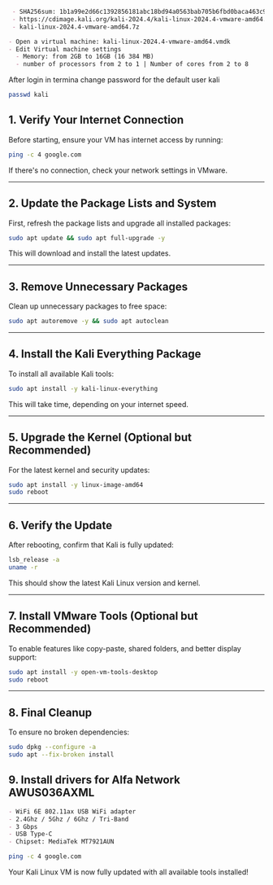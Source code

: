 ```md
 - SHA256sum: 1b1a99e2d66c1392856181abc18bd94a0563bab705b6fbd0baca463c9d3faa66
 - https://cdimage.kali.org/kali-2024.4/kali-linux-2024.4-vmware-amd64.7z
 - kali-linux-2024.4-vmware-amd64.7z
```
```md
- Open a virtual machine: kali-linux-2024.4-vmware-amd64.vmdk
- Edit Virtual machine settings
  - Memory: from 2GB to 16GB (16 384 MB)
  - number of processors from 2 to 1 | Number of cores from 2 to 8

```
After login in termina change password for the default user kali

```bash
passwd kali
```

## 1. Verify Your Internet Connection
Before starting, ensure your VM has internet access by running:

```bash
ping -c 4 google.com
```

If there's no connection, check your network settings in VMware.

---

## 2. Update the Package Lists and System
First, refresh the package lists and upgrade all installed packages:

```bash
sudo apt update && sudo apt full-upgrade -y
```

This will download and install the latest updates.

---

## 3. Remove Unnecessary Packages
Clean up unnecessary packages to free space:

```bash
sudo apt autoremove -y && sudo apt autoclean
```

---

## 4. Install the Kali Everything Package
To install all available Kali tools:

```bash
sudo apt install -y kali-linux-everything
```

This will take time, depending on your internet speed.

---

## 5. Upgrade the Kernel (Optional but Recommended)
For the latest kernel and security updates:

```bash
sudo apt install -y linux-image-amd64
sudo reboot
```

---

## 6. Verify the Update
After rebooting, confirm that Kali is fully updated:

```bash
lsb_release -a
uname -r
```

This should show the latest Kali Linux version and kernel.

---

## 7. Install VMware Tools (Optional but Recommended)
To enable features like copy-paste, shared folders, and better display support:

```bash
sudo apt install -y open-vm-tools-desktop
sudo reboot
```

---

## 8. Final Cleanup
To ensure no broken dependencies:

```bash
sudo dpkg --configure -a
sudo apt --fix-broken install
```
## 9. Install drivers for Alfa Network AWUS036AXML
```md
- WiFi 6E 802.11ax USB WiFi adapter
- 2.4Ghz / 5Ghz / 6Ghz / Tri-Band
- 3 Gbps
- USB Type-C
- Chipset: MediaTek MT7921AUN
```

```bash
ping -c 4 google.com
```

Your Kali Linux VM is now fully updated with all available tools installed!
```
